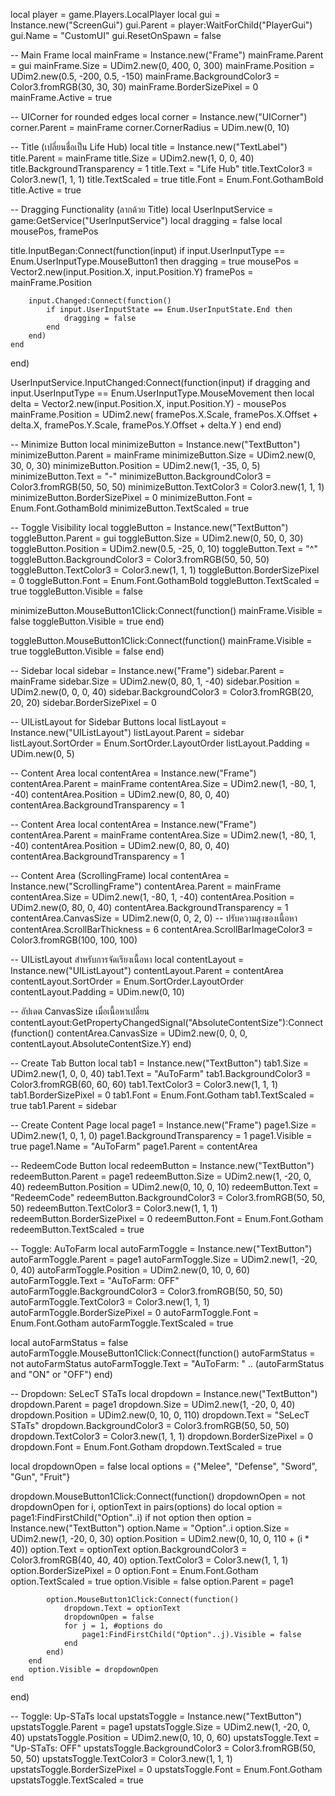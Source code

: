 local player = game.Players.LocalPlayer
local gui = Instance.new("ScreenGui")
gui.Parent = player:WaitForChild("PlayerGui")
gui.Name = "CustomUI"
gui.ResetOnSpawn = false

-- Main Frame
local mainFrame = Instance.new("Frame")
mainFrame.Parent = gui
mainFrame.Size = UDim2.new(0, 400, 0, 300)
mainFrame.Position = UDim2.new(0.5, -200, 0.5, -150)
mainFrame.BackgroundColor3 = Color3.fromRGB(30, 30, 30)
mainFrame.BorderSizePixel = 0
mainFrame.Active = true

-- UICorner for rounded edges
local corner = Instance.new("UICorner")
corner.Parent = mainFrame
corner.CornerRadius = UDim.new(0, 10)

-- Title (เปลี่ยนชื่อเป็น Life Hub)
local title = Instance.new("TextLabel")
title.Parent = mainFrame
title.Size = UDim2.new(1, 0, 0, 40)
title.BackgroundTransparency = 1
title.Text = "Life Hub"
title.TextColor3 = Color3.new(1, 1, 1)
title.TextScaled = true
title.Font = Enum.Font.GothamBold
title.Active = true

-- Dragging Functionality (ลากด้วย Title)
local UserInputService = game:GetService("UserInputService")
local dragging = false
local mousePos, framePos

title.InputBegan:Connect(function(input)
    if input.UserInputType == Enum.UserInputType.MouseButton1 then
        dragging = true
        mousePos = Vector2.new(input.Position.X, input.Position.Y)
        framePos = mainFrame.Position
        
        input.Changed:Connect(function()
            if input.UserInputState == Enum.UserInputState.End then
                dragging = false
            end
        end)
    end
end)

UserInputService.InputChanged:Connect(function(input)
    if dragging and input.UserInputType == Enum.UserInputType.MouseMovement then
        local delta = Vector2.new(input.Position.X, input.Position.Y) - mousePos
        mainFrame.Position = UDim2.new(
            framePos.X.Scale,
            framePos.X.Offset + delta.X,
            framePos.Y.Scale,
            framePos.Y.Offset + delta.Y
        )
    end
end)

-- Minimize Button
local minimizeButton = Instance.new("TextButton")
minimizeButton.Parent = mainFrame
minimizeButton.Size = UDim2.new(0, 30, 0, 30)
minimizeButton.Position = UDim2.new(1, -35, 0, 5)
minimizeButton.Text = "-"
minimizeButton.BackgroundColor3 = Color3.fromRGB(50, 50, 50)
minimizeButton.TextColor3 = Color3.new(1, 1, 1)
minimizeButton.BorderSizePixel = 0
minimizeButton.Font = Enum.Font.GothamBold
minimizeButton.TextScaled = true

-- Toggle Visibility
local toggleButton = Instance.new("TextButton")
toggleButton.Parent = gui
toggleButton.Size = UDim2.new(0, 50, 0, 30)
toggleButton.Position = UDim2.new(0.5, -25, 0, 10)
toggleButton.Text = "^"
toggleButton.BackgroundColor3 = Color3.fromRGB(50, 50, 50)
toggleButton.TextColor3 = Color3.new(1, 1, 1)
toggleButton.BorderSizePixel = 0
toggleButton.Font = Enum.Font.GothamBold
toggleButton.TextScaled = true
toggleButton.Visible = false

minimizeButton.MouseButton1Click:Connect(function()
    mainFrame.Visible = false
    toggleButton.Visible = true
end)

toggleButton.MouseButton1Click:Connect(function()
    mainFrame.Visible = true
    toggleButton.Visible = false
end)

-- Sidebar
local sidebar = Instance.new("Frame")
sidebar.Parent = mainFrame
sidebar.Size = UDim2.new(0, 80, 1, -40)
sidebar.Position = UDim2.new(0, 0, 0, 40)
sidebar.BackgroundColor3 = Color3.fromRGB(20, 20, 20)
sidebar.BorderSizePixel = 0

-- UIListLayout for Sidebar Buttons
local listLayout = Instance.new("UIListLayout")
listLayout.Parent = sidebar
listLayout.SortOrder = Enum.SortOrder.LayoutOrder
listLayout.Padding = UDim.new(0, 5)

-- Content Area
local contentArea = Instance.new("Frame")
contentArea.Parent = mainFrame
contentArea.Size = UDim2.new(1, -80, 1, -40)
contentArea.Position = UDim2.new(0, 80, 0, 40)
contentArea.BackgroundTransparency = 1

-- Content Area
local contentArea = Instance.new("Frame")
contentArea.Parent = mainFrame
contentArea.Size = UDim2.new(1, -80, 1, -40)
contentArea.Position = UDim2.new(0, 80, 0, 40)
contentArea.BackgroundTransparency = 1

-- Content Area (ScrollingFrame)
local contentArea = Instance.new("ScrollingFrame")
contentArea.Parent = mainFrame
contentArea.Size = UDim2.new(1, -80, 1, -40)
contentArea.Position = UDim2.new(0, 80, 0, 40)
contentArea.BackgroundTransparency = 1
contentArea.CanvasSize = UDim2.new(0, 0, 2, 0) -- ปรับความสูงของเนื้อหา
contentArea.ScrollBarThickness = 6
contentArea.ScrollBarImageColor3 = Color3.fromRGB(100, 100, 100)

-- UIListLayout สำหรับการจัดเรียงเนื้อหา
local contentLayout = Instance.new("UIListLayout")
contentLayout.Parent = contentArea
contentLayout.SortOrder = Enum.SortOrder.LayoutOrder
contentLayout.Padding = UDim.new(0, 10)

-- อัปเดต CanvasSize เมื่อเนื้อหาเปลี่ยน
contentLayout:GetPropertyChangedSignal("AbsoluteContentSize"):Connect(function()
    contentArea.CanvasSize = UDim2.new(0, 0, 0, contentLayout.AbsoluteContentSize.Y)
end)

-- Create Tab Button
local tab1 = Instance.new("TextButton")
tab1.Size = UDim2.new(1, 0, 0, 40)
tab1.Text = "AuToFarm"
tab1.BackgroundColor3 = Color3.fromRGB(60, 60, 60)
tab1.TextColor3 = Color3.new(1, 1, 1)
tab1.BorderSizePixel = 0
tab1.Font = Enum.Font.Gotham
tab1.TextScaled = true
tab1.Parent = sidebar

-- Create Content Page
local page1 = Instance.new("Frame")
page1.Size = UDim2.new(1, 0, 1, 0)
page1.BackgroundTransparency = 1
page1.Visible = true
page1.Name = "AuToFarm"
page1.Parent = contentArea

-- RedeemCode Button
local redeemButton = Instance.new("TextButton")
redeemButton.Parent = page1
redeemButton.Size = UDim2.new(1, -20, 0, 40)
redeemButton.Position = UDim2.new(0, 10, 0, 10)
redeemButton.Text = "RedeemCode"
redeemButton.BackgroundColor3 = Color3.fromRGB(50, 50, 50)
redeemButton.TextColor3 = Color3.new(1, 1, 1)
redeemButton.BorderSizePixel = 0
redeemButton.Font = Enum.Font.Gotham
redeemButton.TextScaled = true

-- Toggle: AuToFarm
local autoFarmToggle = Instance.new("TextButton")
autoFarmToggle.Parent = page1
autoFarmToggle.Size = UDim2.new(1, -20, 0, 40)
autoFarmToggle.Position = UDim2.new(0, 10, 0, 60)
autoFarmToggle.Text = "AuToFarm: OFF"
autoFarmToggle.BackgroundColor3 = Color3.fromRGB(50, 50, 50)
autoFarmToggle.TextColor3 = Color3.new(1, 1, 1)
autoFarmToggle.BorderSizePixel = 0
autoFarmToggle.Font = Enum.Font.Gotham
autoFarmToggle.TextScaled = true

local autoFarmStatus = false
autoFarmToggle.MouseButton1Click:Connect(function()
    autoFarmStatus = not autoFarmStatus
    autoFarmToggle.Text = "AuToFarm: " .. (autoFarmStatus and "ON" or "OFF")
end)

-- Dropdown: SeLecT STaTs
local dropdown = Instance.new("TextButton")
dropdown.Parent = page1
dropdown.Size = UDim2.new(1, -20, 0, 40)
dropdown.Position = UDim2.new(0, 10, 0, 110)
dropdown.Text = "SeLecT STaTs"
dropdown.BackgroundColor3 = Color3.fromRGB(50, 50, 50)
dropdown.TextColor3 = Color3.new(1, 1, 1)
dropdown.BorderSizePixel = 0
dropdown.Font = Enum.Font.Gotham
dropdown.TextScaled = true

local dropdownOpen = false
local options = {"Melee", "Defense", "Sword", "Gun", "Fruit"}

dropdown.MouseButton1Click:Connect(function()
    dropdownOpen = not dropdownOpen
    for i, optionText in pairs(options) do
        local option = page1:FindFirstChild("Option"..i)
        if not option then
            option = Instance.new("TextButton")
            option.Name = "Option"..i
            option.Size = UDim2.new(1, -20, 0, 30)
            option.Position = UDim2.new(0, 10, 0, 110 + (i * 40))
            option.Text = optionText
            option.BackgroundColor3 = Color3.fromRGB(40, 40, 40)
            option.TextColor3 = Color3.new(1, 1, 1)
            option.BorderSizePixel = 0
            option.Font = Enum.Font.Gotham
            option.TextScaled = true
            option.Visible = false
            option.Parent = page1

            option.MouseButton1Click:Connect(function()
                dropdown.Text = optionText
                dropdownOpen = false
                for j = 1, #options do
                    page1:FindFirstChild("Option"..j).Visible = false
                end
            end)
        end
        option.Visible = dropdownOpen
    end
end)

-- Toggle: Up-STaTs
local upstatsToggle = Instance.new("TextButton")
upstatsToggle.Parent = page1
upstatsToggle.Size = UDim2.new(1, -20, 0, 40)
upstatsToggle.Position = UDim2.new(0, 10, 0, 60)
upstatsToggle.Text = "Up-STaTs: OFF"
upstatsToggle.BackgroundColor3 = Color3.fromRGB(50, 50, 50)
upstatsToggle.TextColor3 = Color3.new(1, 1, 1)
upstatsToggle.BorderSizePixel = 0
upstatsToggle.Font = Enum.Font.Gotham
upstatsToggle.TextScaled = true

